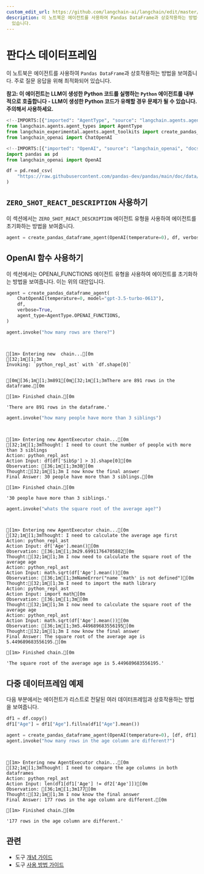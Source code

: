```yaml
---
custom_edit_url: https://github.com/langchain-ai/langchain/edit/master/docs/docs/integrations/tools/pandas.ipynb
description: 이 노트북은 에이전트를 사용하여 Pandas DataFrame과 상호작용하는 방법을 보여주며, 주로 질문 응답에 최적화되어
  있습니다.
---
```


# 판다스 데이터프레임

이 노트북은 에이전트를 사용하여 `Pandas DataFrame`과 상호작용하는 방법을 보여줍니다. 주로 질문 응답을 위해 최적화되어 있습니다.

**참고: 이 에이전트는 LLM이 생성한 Python 코드를 실행하는 `Python` 에이전트를 내부적으로 호출합니다 - LLM이 생성한 Python 코드가 유해할 경우 문제가 될 수 있습니다. 주의해서 사용하세요.**

```python
<!--IMPORTS:[{"imported": "AgentType", "source": "langchain.agents.agent_types", "docs": "https://api.python.langchain.com/en/latest/agents/langchain.agents.agent_types.AgentType.html", "title": "Pandas Dataframe"}, {"imported": "create_pandas_dataframe_agent", "source": "langchain_experimental.agents.agent_toolkits", "docs": "https://api.python.langchain.com/en/latest/agents/langchain_experimental.agents.agent_toolkits.pandas.base.create_pandas_dataframe_agent.html", "title": "Pandas Dataframe"}, {"imported": "ChatOpenAI", "source": "langchain_openai", "docs": "https://api.python.langchain.com/en/latest/chat_models/langchain_openai.chat_models.base.ChatOpenAI.html", "title": "Pandas Dataframe"}]-->
from langchain.agents.agent_types import AgentType
from langchain_experimental.agents.agent_toolkits import create_pandas_dataframe_agent
from langchain_openai import ChatOpenAI
```


```python
<!--IMPORTS:[{"imported": "OpenAI", "source": "langchain_openai", "docs": "https://api.python.langchain.com/en/latest/llms/langchain_openai.llms.base.OpenAI.html", "title": "Pandas Dataframe"}]-->
import pandas as pd
from langchain_openai import OpenAI

df = pd.read_csv(
    "https://raw.githubusercontent.com/pandas-dev/pandas/main/doc/data/titanic.csv"
)
```


## `ZERO_SHOT_REACT_DESCRIPTION` 사용하기

이 섹션에서는 `ZERO_SHOT_REACT_DESCRIPTION` 에이전트 유형을 사용하여 에이전트를 초기화하는 방법을 보여줍니다.

```python
agent = create_pandas_dataframe_agent(OpenAI(temperature=0), df, verbose=True)
```


## OpenAI 함수 사용하기

이 섹션에서는 OPENAI_FUNCTIONS 에이전트 유형을 사용하여 에이전트를 초기화하는 방법을 보여줍니다. 이는 위의 대안입니다.

```python
agent = create_pandas_dataframe_agent(
    ChatOpenAI(temperature=0, model="gpt-3.5-turbo-0613"),
    df,
    verbose=True,
    agent_type=AgentType.OPENAI_FUNCTIONS,
)
```


```python
agent.invoke("how many rows are there?")
```

```output


[1m> Entering new  chain...[0m
[32;1m[1;3m
Invoking: `python_repl_ast` with `df.shape[0]`


[0m[36;1m[1;3m891[0m[32;1m[1;3mThere are 891 rows in the dataframe.[0m

[1m> Finished chain.[0m
```


```output
'There are 891 rows in the dataframe.'
```


```python
agent.invoke("how many people have more than 3 siblings")
```

```output


[1m> Entering new AgentExecutor chain...[0m
[32;1m[1;3mThought: I need to count the number of people with more than 3 siblings
Action: python_repl_ast
Action Input: df[df['SibSp'] > 3].shape[0][0m
Observation: [36;1m[1;3m30[0m
Thought:[32;1m[1;3m I now know the final answer
Final Answer: 30 people have more than 3 siblings.[0m

[1m> Finished chain.[0m
```


```output
'30 people have more than 3 siblings.'
```


```python
agent.invoke("whats the square root of the average age?")
```

```output


[1m> Entering new AgentExecutor chain...[0m
[32;1m[1;3mThought: I need to calculate the average age first
Action: python_repl_ast
Action Input: df['Age'].mean()[0m
Observation: [36;1m[1;3m29.69911764705882[0m
Thought:[32;1m[1;3m I now need to calculate the square root of the average age
Action: python_repl_ast
Action Input: math.sqrt(df['Age'].mean())[0m
Observation: [36;1m[1;3mNameError("name 'math' is not defined")[0m
Thought:[32;1m[1;3m I need to import the math library
Action: python_repl_ast
Action Input: import math[0m
Observation: [36;1m[1;3m[0m
Thought:[32;1m[1;3m I now need to calculate the square root of the average age
Action: python_repl_ast
Action Input: math.sqrt(df['Age'].mean())[0m
Observation: [36;1m[1;3m5.449689683556195[0m
Thought:[32;1m[1;3m I now know the final answer
Final Answer: The square root of the average age is 5.449689683556195.[0m

[1m> Finished chain.[0m
```


```output
'The square root of the average age is 5.449689683556195.'
```


## 다중 데이터프레임 예제

다음 부분에서는 에이전트가 리스트로 전달된 여러 데이터프레임과 상호작용하는 방법을 보여줍니다.

```python
df1 = df.copy()
df1["Age"] = df1["Age"].fillna(df1["Age"].mean())
```


```python
agent = create_pandas_dataframe_agent(OpenAI(temperature=0), [df, df1], verbose=True)
agent.invoke("how many rows in the age column are different?")
```

```output


[1m> Entering new AgentExecutor chain...[0m
[32;1m[1;3mThought: I need to compare the age columns in both dataframes
Action: python_repl_ast
Action Input: len(df1[df1['Age'] != df2['Age']])[0m
Observation: [36;1m[1;3m177[0m
Thought:[32;1m[1;3m I now know the final answer
Final Answer: 177 rows in the age column are different.[0m

[1m> Finished chain.[0m
```


```output
'177 rows in the age column are different.'
```


## 관련

- 도구 [개념 가이드](/docs/concepts/#tools)
- 도구 [사용 방법 가이드](/docs/how_to/#tools)
